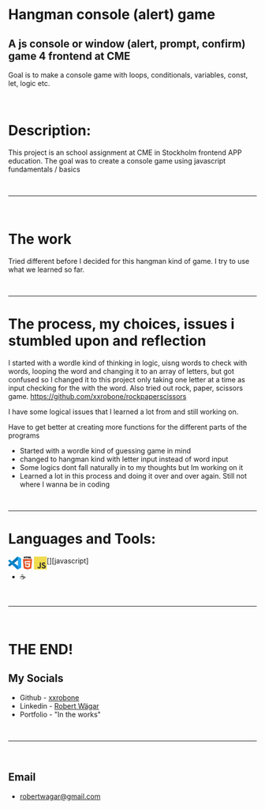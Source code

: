# Hangman console (alert) game

## A js console or window (alert, prompt, confirm) game 4 frontend at CME

Goal is to make a console game with loops, conditionals, variables, const, let, logic etc. 

</br>

# **Description:**

This project is an school assignment at CME in Stockholm frontend APP education.
The goal was to create a console game using javascript fundamentals / basics

</br>

---

</br>

# The work

Tried different before I decided for this hangman kind of game. I try to use what we learned so far.

</br>

---

# The process, my choices, issues i stumbled upon and reflection

I started with a wordle kind of thinking in logic, uisng words to check with words, looping the word and changing it to an array of letters, but got confused so I changed it to this project only taking one letter at a time as input checking for the with the word. 
Also tried out rock, paper, scissors game. 
https://github.com/xxrobone/rockpaperscissors

I have some logical issues that I learned a lot from and still working on. 

Have to get better at creating more functions for the different parts of the programs

- Started with a wordle kind of guessing game in mind
- changed to hangman kind with letter input instead of word input
- Some logics dont fall naturally in to my thoughts but Im working on it
- Learned a lot in this process and doing it over and over again. Still not where I wanna be in coding

</br>

---

# **Languages and Tools:**

[<img align="left" alt="Visual Studio Code" width="26px" src="https://raw.githubusercontent.com/github/explore/80688e429a7d4ef2fca1e82350fe8e3517d3494d/topics/visual-studio-code/visual-studio-code.png" />][vscode]
[<img align="left" alt="HTML5" width="26px" src="https://raw.githubusercontent.com/github/explore/80688e429a7d4ef2fca1e82350fe8e3517d3494d/topics/html/html.png" />][html]
[<img align="left" alt="JS" width="26px" src="https://raw.githubusercontent.com/github/explore/80688e429a7d4ef2fca1e82350fe8e3517d3494d/topics/javascript/javascript.png" />][javascript]
</br>

- ☕

</br>

---


</br>

# **THE END!**

## **My Socials**

- Github - [xxrobone](https://github.com/xxrobone)
- Linkedin - [Robert Wägar](https://www.linkedin.com/in/robert-w%C3%A4gar-1b4661139/)
- Portfolio - "In the works"

</br>

---

</br>

## **Email**

- robertwagar@gmail.com

## </br>

</br>

[vscode]: https://code.visualstudio.com/
[html]: https://www.w3schools.com/html/
